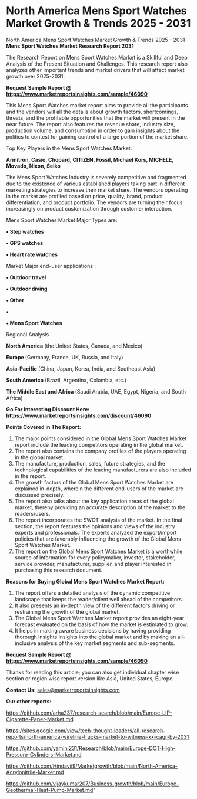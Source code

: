 # North America Mens Sport Watches Market Growth & Trends 2025 - 2031
North America Mens Sport Watches Market Growth & Trends 2025 - 2031
<strong>Mens Sport Watches Market Research Report 2031</strong>

The Research Report on Mens Sport Watches Market is a Skillful and Deep Analysis of the Present Situation and Challenges. This research report also analyzes other important trends and market drivers that will affect market growth over 2025-2031.

<strong>Request Sample Report @ <a href=https://www.marketreportsinsights.com/sample/46090>https://www.marketreportsinsights.com/sample/46090</a></strong>

This Mens Sport Watches market report aims to provide all the participants and the vendors will all the details about growth factors, shortcomings, threats, and the profitable opportunities that the market will present in the near future. The report also features the revenue share, industry size, production volume, and consumption in order to gain insights about the politics to contest for gaining control of a large portion of the market share.

Top Key Players in the Mens Sport Watches Market:

<strong>Armitron, Casio, Chopard, CITIZEN, Fossil, Michael Kors, MICHELE, Movado, Nixon, Seiko</strong>

The Mens Sport Watches Industry is severely competitive and fragmented due to the existence of various established players taking part in different marketing strategies to increase their market share. The vendors operating in the market are profiled based on price, quality, brand, product differentiation, and product portfolio. The vendors are turning their focus increasingly on product customization through customer interaction.

Mens Sport Watches Market Major Types are:

<strong>•  Step watches

•  GPS watches

•  Heart rate watches</strong>

Market Major end-user applications :

<strong>•  Outdoor travel

•  Outdoor diving

•  Other

•  

•  Mens Sport Watches</strong>

Regional Analysis

</u><strong><b>North America</b></strong> (the United States, Canada, and Mexico)

<strong><b>Europe </b></strong>(Germany, France, UK, Russia, and Italy)

<strong><b>Asia-Pacific</b></strong> (China, Japan, Korea, India, and Southeast Asia)

<strong><b>South America</b></strong> (Brazil, Argentina, Colombia, etc.)

<strong><b>The Middle East and Africa</b></strong> (Saudi Arabia, UAE, Egypt, Nigeria, and South Africa)

<strong>Go For Interesting Discount Here: <a href=https://www.marketreportsinsights.com/discount/46090>https://www.marketreportsinsights.com/discount/46090</a></strong>

<strong>Points Covered in The Report:</strong>
<ol>
  <li>The major points considered in the Global Mens Sport Watches Market report include the leading competitors operating in the global market.</li>
  <li>The report also contains the company profiles of the players operating in the global market.</li>
  <li>The manufacture, production, sales, future strategies, and the technological capabilities of the leading manufacturers are also included in the report.</li>
  <li>The growth factors of the Global Mens Sport Watches Market are explained in-depth, wherein the different end-users of the market are discussed precisely.</li>
  <li>The report also talks about the key application areas of the global market, thereby providing an accurate description of the market to the readers/users.</li>
  <li>The report incorporates the SWOT analysis of the market. In the final section, the report features the opinions and views of the industry experts and professionals. The experts analyzed the export/import policies that are favorably influencing the growth of the Global Mens Sport Watches Market.</li>
  <li>The report on the Global Mens Sport Watches Market is a worthwhile source of information for every policymaker, investor, stakeholder, service provider, manufacturer, supplier, and player interested in purchasing this research document.</li>
</ol>
<strong>Reasons for Buying Global Mens Sport Watches Market Report:</strong>

<ol>
  <li>The report offers a detailed analysis of the dynamic competitive landscape that keeps the reader/client well ahead of the competitors.</li>
  <li>It also presents an in-depth view of the different factors driving or restraining the growth of the global market.</li>
  <li>The Global Mens Sport Watches Market report provides an eight-year forecast evaluated on the basis of how the market is estimated to grow.</li>
  <li>It helps in making aware business decisions by having providing thorough insights insights into the global market and by making an all-inclusive analysis of the key market segments and sub-segments.</li>
</ol>
<strong>Request Sample Report @ <a href=https://www.marketreportsinsights.com/sample/46090>https://www.marketreportsinsights.com/sample/46090</a></strong>


Thanks for reading this article; you can also get individual chapter wise section or region wise report version like Asia, United States, Europe.

<strong>Contact Us:</strong>
sales@marketreportsinsights.com

<strong>Our other reports:</strong>

<a href=https://github.com/arha237/research-search/blob/main/Europe-LIP-Cigarette-Paper-Market.md>https://github.com/arha237/research-search/blob/main/Europe-LIP-Cigarette-Paper-Market.md</a>

<a href=https://sites.google.com/view/tech-thought-leaders/all-research-reports/north-america-wireline-trucks-market-to-witness-xx-cagr-by-2031>https://sites.google.com/view/tech-thought-leaders/all-research-reports/north-america-wireline-trucks-market-to-witness-xx-cagr-by-2031</a>

<a href=https://github.com/yamini231/Research/blob/main/Europe-DOT-High-Pressure-Cylinders-Market.md>https://github.com/yamini231/Research/blob/main/Europe-DOT-High-Pressure-Cylinders-Market.md</a>

<a href=https://github.com/Hindavii9/Marketgrowth/blob/main/North-America-Acrylonitrile-Market.md>https://github.com/Hindavii9/Marketgrowth/blob/main/North-America-Acrylonitrile-Market.md</a>

<a href=https://github.com/vijaykumar207/Business-growth/blob/main/Europe-Geothermal-Heat-Pump-Market.md>https://github.com/vijaykumar207/Business-growth/blob/main/Europe-Geothermal-Heat-Pump-Market.md</a>"
